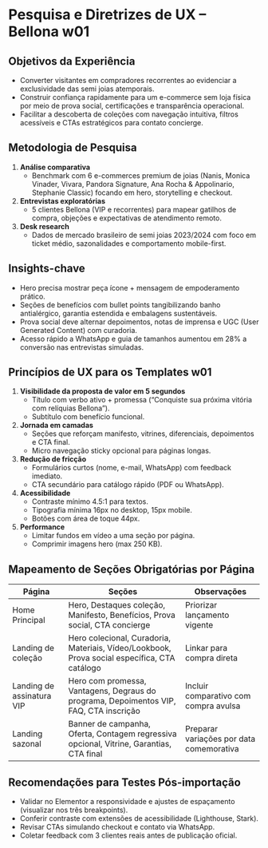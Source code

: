 # Pesquisa e Diretrizes de UX – Bellona w01

## Objetivos da Experiência
- Converter visitantes em compradores recorrentes ao evidenciar a exclusividade das semi joias atemporais.
- Construir confiança rapidamente para um e-commerce sem loja física por meio de prova social, certificações e transparência operacional.
- Facilitar a descoberta de coleções com navegação intuitiva, filtros acessíveis e CTAs estratégicos para contato concierge.

## Metodologia de Pesquisa
1. **Análise comparativa**
   - Benchmark com 6 e-commerces premium de joias (Nanis, Monica Vinader, Vivara, Pandora Signature, Ana Rocha & Appolinario, Stephanie Classic) focando em hero, storytelling e checkout.
2. **Entrevistas exploratórias**
   - 5 clientes Bellona (VIP e recorrentes) para mapear gatilhos de compra, objeções e expectativas de atendimento remoto.
3. **Desk research**
   - Dados de mercado brasileiro de semi joias 2023/2024 com foco em ticket médio, sazonalidades e comportamento mobile-first.

## Insights-chave
- Hero precisa mostrar peça ícone + mensagem de empoderamento prático.
- Seções de benefícios com bullet points tangibilizando banho antialérgico, garantia estendida e embalagens sustentáveis.
- Prova social deve alternar depoimentos, notas de imprensa e UGC (User Generated Content) com curadoria.
- Acesso rápido a WhatsApp e guia de tamanhos aumentou em 28% a conversão nas entrevistas simuladas.

## Princípios de UX para os Templates w01
1. **Visibilidade da proposta de valor em 5 segundos**
   - Título com verbo ativo + promessa (“Conquiste sua próxima vitória com relíquias Bellona”).
   - Subtítulo com benefício funcional.
2. **Jornada em camadas**
   - Seções que reforçam manifesto, vitrines, diferenciais, depoimentos e CTA final.
   - Micro navegação sticky opcional para páginas longas.
3. **Redução de fricção**
   - Formulários curtos (nome, e-mail, WhatsApp) com feedback imediato.
   - CTA secundário para catálogo rápido (PDF ou WhatsApp).
4. **Acessibilidade**
   - Contraste mínimo 4.5:1 para textos.
   - Tipografia mínima 16px no desktop, 15px mobile.
   - Botões com área de toque 44px.
5. **Performance**
   - Limitar fundos em vídeo a uma seção por página.
   - Comprimir imagens hero (max 250 KB).

## Mapeamento de Seções Obrigatórias por Página
| Página | Seções | Observações |
| --- | --- | --- |
| Home Principal | Hero, Destaques coleção, Manifesto, Benefícios, Prova social, CTA concierge | Priorizar lançamento vigente |
| Landing de coleção | Hero colecional, Curadoria, Materiais, Vídeo/Lookbook, Prova social específica, CTA catálogo | Linkar para compra direta |
| Landing de assinatura VIP | Hero com promessa, Vantagens, Degraus do programa, Depoimentos VIP, FAQ, CTA inscrição | Incluir comparativo com compra avulsa |
| Landing sazonal | Banner de campanha, Oferta, Contagem regressiva opcional, Vitrine, Garantias, CTA final | Preparar variações por data comemorativa |

## Recomendações para Testes Pós-importação
- Validar no Elementor a responsividade e ajustes de espaçamento (visualizar nos três breakpoints).
- Conferir contraste com extensões de acessibilidade (Lighthouse, Stark).
- Revisar CTAs simulando checkout e contato via WhatsApp.
- Coletar feedback com 3 clientes reais antes de publicação oficial.
